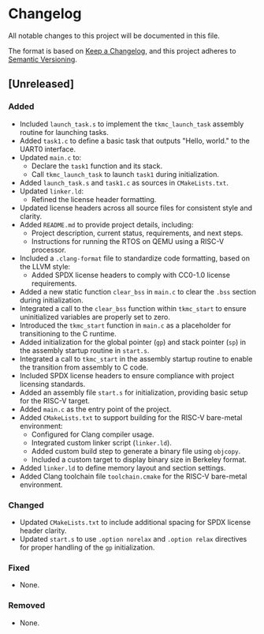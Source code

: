 # Changelog

All notable changes to this project will be documented in this file.

The format is based on [Keep a Changelog](https://keepachangelog.com/en/1.0.0/),
and this project adheres to [Semantic Versioning](https://semver.org/spec/v2.0.0.html).

## [Unreleased]

### Added
- Included `launch_task.s` to implement the `tkmc_launch_task` assembly routine for launching tasks.
- Added `task1.c` to define a basic task that outputs "Hello, world." to the UART0 interface.
- Updated `main.c` to:
  - Declare the `task1` function and its stack.
  - Call `tkmc_launch_task` to launch `task1` during initialization.
- Added `launch_task.s` and `task1.c` as sources in `CMakeLists.txt`.
- Updated `linker.ld`:
  - Refined the license header formatting.
- Updated license headers across all source files for consistent style and clarity.
- Added `README.md` to provide project details, including:
  - Project description, current status, requirements, and next steps.
  - Instructions for running the RTOS on QEMU using a RISC-V processor.
- Included a `.clang-format` file to standardize code formatting, based on the LLVM style:
  - Added SPDX license headers to comply with CC0-1.0 license requirements.
- Added a new static function `clear_bss` in `main.c` to clear the `.bss` section during initialization.
- Integrated a call to the `clear_bss` function within `tkmc_start` to ensure uninitialized variables are properly set to zero.
- Introduced the `tkmc_start` function in `main.c` as a placeholder for transitioning to the C runtime.
- Added initialization for the global pointer (`gp`) and stack pointer (`sp`) in the assembly startup routine in `start.s`.
- Integrated a call to `tkmc_start` in the assembly startup routine to enable the transition from assembly to C code.
- Included SPDX license headers to ensure compliance with project licensing standards.
- Added an assembly file `start.s` for initialization, providing basic setup for the RISC-V target.
- Added `main.c` as the entry point of the project.
- Added `CMakeLists.txt` to support building for the RISC-V bare-metal environment:
  - Configured for Clang compiler usage.
  - Integrated custom linker script (`linker.ld`).
  - Added custom build step to generate a binary file using `objcopy`.
  - Included a custom target to display binary size in Berkeley format.
- Added `linker.ld` to define memory layout and section settings.
- Added Clang toolchain file `toolchain.cmake` for the RISC-V bare-metal environment.

### Changed
- Updated `CMakeLists.txt` to include additional spacing for SPDX license header clarity.
- Updated `start.s` to use `.option norelax` and `.option relax` directives for proper handling of the `gp` initialization.

### Fixed
- None.

### Removed
- None.
